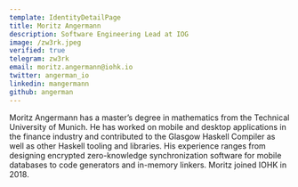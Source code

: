 ```yaml
---
template: IdentityDetailPage
title: Moritz Angermann
description: Software Engineering Lead at IOG
image: /zw3rk.jpeg
verified: true
telegram: zw3rk
email: moritz.angermann@iohk.io
twitter: angerman_io
linkedin: mangermann
github: angerman
---
```


Moritz Angermann has a master’s degree in mathematics from the Technical University of Munich. He has worked on mobile and desktop applications in the finance industry and contributed to the Glasgow Haskell Compiler as well as other Haskell tooling and libraries. His experience ranges from designing encrypted zero-knowledge synchronization software for mobile databases to code generators and in-memory linkers. Moritz joined IOHK in 2018.